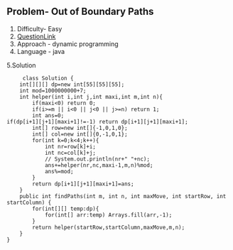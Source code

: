 ## Problem-  Out of Boundary Paths
1. Difficulty- Easy 
2. [QuestionLink](https://leetcode.com/problems/out-of-boundary-paths/description/)
3. Approach -  dynamic programming
4. Language - java


5.Solution
 
 
         class Solution {
        int[][][] dp=new int[55][55][55];
        int mod=1000000000+7;
        int helper(int i,int j,int maxi,int m,int n){
            if(maxi<0) return 0;
            if(i>=m || i<0 || j<0 || j>=n) return 1;
            int ans=0;
    if(dp[i+1][j+1][maxi+1]!=-1) return dp[i+1][j+1][maxi+1];
            int[] row=new int[]{-1,0,1,0};
            int[] col=new int[]{0,-1,0,1};
            for(int k=0;k<4;k++){
                int nr=row[k]+i;
                int nc=col[k]+j;
                // System.out.println(nr+" "+nc);
                ans+=helper(nr,nc,maxi-1,m,n)%mod;
                ans%=mod;
            }
            return dp[i+1][j+1][maxi+1]=ans;
        }
        public int findPaths(int m, int n, int maxMove, int startRow, int startColumn) {
            for(int[][] temp:dp){
                for(int[] arr:temp) Arrays.fill(arr,-1);
            }
            return helper(startRow,startColumn,maxMove,m,n);
        }
    }
